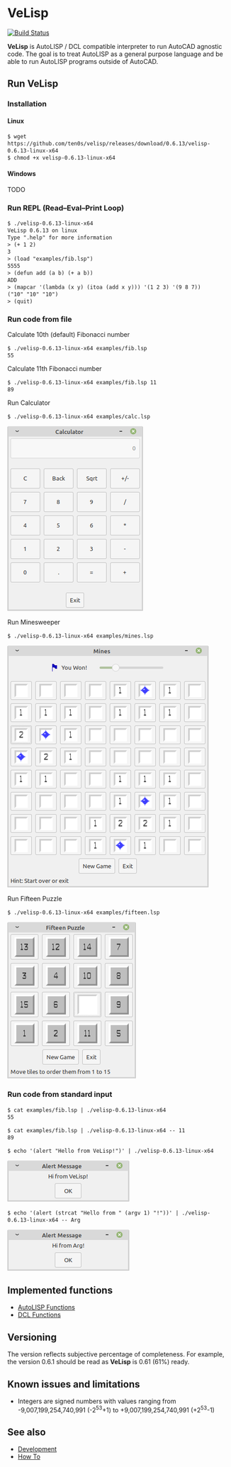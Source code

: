 # VeLisp

[![Build Status](https://travis-ci.com/ten0s/velisp.svg?branch=windows)](https://travis-ci.com/ten0s/velisp)

**VeLisp** is AutoLISP / DCL compatible interpreter to run AutoCAD agnostic code.
The goal is to treat AutoLISP as a general purpose language and be able to run
AutoLISP programs outside of AutoCAD.

## Run **VeLisp**

### Installation

#### Linux

```
$ wget https://github.com/ten0s/velisp/releases/download/0.6.13/velisp-0.6.13-linux-x64
$ chmod +x velisp-0.6.13-linux-x64
```

#### Windows

TODO

### Run REPL (Read–Eval–Print Loop)

```
$ ./velisp-0.6.13-linux-x64
VeLisp 0.6.13 on linux
Type ".help" for more information
> (+ 1 2)
3
> (load "examples/fib.lsp")
5555
> (defun add (a b) (+ a b))
ADD
> (mapcar '(lambda (x y) (itoa (add x y))) '(1 2 3) '(9 8 7))
("10" "10" "10")
> (quit)
```

### Run code from file

Calculate 10th (default) Fibonacci number

```
$ ./velisp-0.6.13-linux-x64 examples/fib.lsp
55
```

Calculate 11th Fibonacci number

```
$ ./velisp-0.6.13-linux-x64 examples/fib.lsp 11
89
```

Run Calculator

```
$ ./velisp-0.6.13-linux-x64 examples/calc.lsp
```

![App Calc Image](/images/app-calc.png)

Run Minesweeper

```
$ ./velisp-0.6.13-linux-x64 examples/mines.lsp
```

![App Mines Image](/images/app-mines.png)

Run Fifteen Puzzle

```
$ ./velisp-0.6.13-linux-x64 examples/fifteen.lsp
```

![App Fifteen Image](/images/app-fifteen.png)

### Run code from standard input

```
$ cat examples/fib.lsp | ./velisp-0.6.13-linux-x64
55
```

```
$ cat examples/fib.lsp | ./velisp-0.6.13-linux-x64 -- 11
89
```

```
$ echo '(alert "Hello from VeLisp!")' | ./velisp-0.6.13-linux-x64
```

![Alert Hello From VeLisp Image](/images/alert-hello-velisp.png)

```
$ echo '(alert (strcat "Hello from " (argv 1) "!"))' | ./velisp-0.6.13-linux-x64 -- Arg
```

![Alert Hello From Arg Image](/images/alert-hello-arg.png)

## Implemented functions

* [AutoLISP Functions](/AutoLISP-Functions.md)
* [DCL Functions](DCL-Functions.md)

## Versioning

The version reflects subjective percentage of completeness.
For example, the version 0.6.1 should be read as **VeLisp** is 0.61 (61%) ready.

## Known issues and limitations

* Integers are signed numbers with values ranging from -9,007,199,254,740,991 (-2<sup>53</sup>+1) to +9,007,199,254,740,991 (+2<sup>53</sup>-1)

## See also

* [Development](/DEVEL.md)
* [How To](/HOWTO.md)
